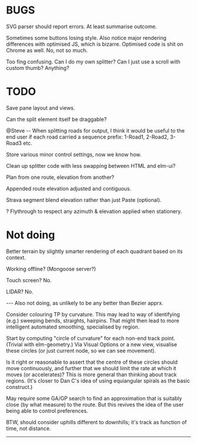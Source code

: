 

# BUGS

SVG parser should report errors. At least summarise outcome.

Sometimes some buttons losing style.
Also notice major rendering differences with optimised JS, which is bizarre.
Optimised code is shit on Chrome as well. No, not so much.

Too fing confusing. Can I do my own splitter? Can I just use a scroll with custom thumb? Anything?

# TODO

Save pane layout and views.

Can the split element itself be draggable?

@Steve -- When splitting roads for output, I think it would be useful to the end user if each road 
carried a sequence prefix: 1-Road1, 2-Road2, 3-Road3 etc. 

Store various minor control settings, now we know how.

Clean up splitter code with less swapping between HTML and elm-ui?

Plan from one route, elevation from another?

Appended route elevation adjusted and contiguous.

Strava segment blend elevation rather than just Paste (optional).

? Flythrough to respect any azimuth & elevation applied when stationery.

# Not doing

Better terrain by slightly smarter rendering of each quadrant based on its context.

Working offline? (Mongoose server?)

Touch screen? No.

LIDAR? No.

--- Also not doing, as unlikely to be any better than Bezier apprx.

Consider colouring TP by curvature.
This may lead to way of identifying (e.g.) sweeping bends, straights, hairpins.
That might then lead to more intelligent automated smoothing, specialised by region.

Start by computing "circle of curvature" for each non-end track point. (Trivial with elm-geometry.)
Via Visual Options or a new view, visualise these circles (or just current node, so we can see movement).

Is it right or reasonable to assert that the centre of these circles should move continuously,
and further that we should limit the rate at which it moves (or accelerates)?
This is more general than thinking about track regions.
(It's closer to Dan C's idea of using equiangular spirals as the basic construct.)

May require some GA/GP search to find an approximation that is suitably close (by what measure) to the route.
But this revives the idea of the user being able to control preferences.

BTW, should consider uphills different to downhills; it's track as function of time, not distance.

---

